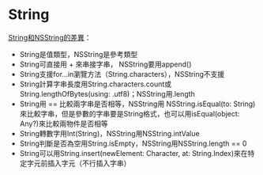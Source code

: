 # String

[String和NSString的差異](http://www.cnblogs.com/dsxniubility/p/4784124.html?utm_source=tuicool&utm_medium=referral)：
* String是值類型，NSString是參考類型
* String可直接用 + 來串接字串， NSString要用append()
* String支援for...in瀏覽方法（String.characters），NSString不支援
* String計算字串長度用String.characters.count或String.lengthOfBytes(using: .utf8)；NSString用.length
* String用 == 比較兩字串是否相等，NSString用 NSString.isEqual(to: String)來比較字串，但是參數的字串要是String格式，也可以用isEqual(object: Any?)來比較兩物件是否相等
* String轉數字用Int(String)，NSString用NSString.intValue
* String判斷是否為空用String.isEmpty，NSString用NSString.length == 0
* String可以用String.insert(newElement: Character, at: String.Index)來在特定字元前插入字元（不行插入字串）




